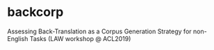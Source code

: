 # backcorp
Assessing Back-Translation as a Corpus Generation Strategy for non-English Tasks (LAW workshop @ ACL2019)
